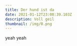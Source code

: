 ```yaml
---
title: Der hund ist da
date: 2021-01-12T23:08:39.103Z
description: Voll geil
thumbnail: /img/0.png
---
```

yeah yeah